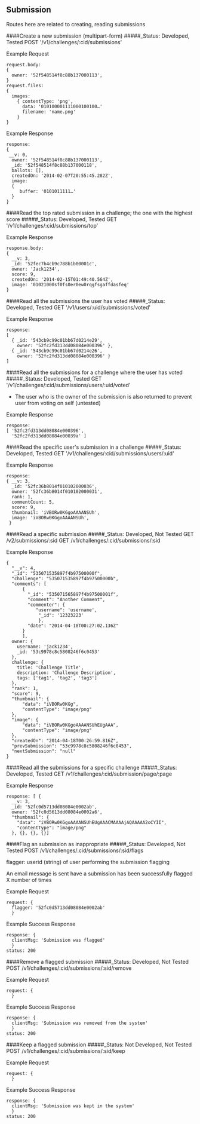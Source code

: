 
Submission
----------------------
Routes here are related to creating, reading submissions

####Create a new submission (multipart-form)
#####_Status: Developed, Tested
POST '/v1/challenges/:cid/submissions'

Example Request
```
request.body:
{ 
  owner: '52f548514f8c88b137000113',                
}
request.files:
{
  images: 
    { contentType: 'png',
      data: '010100001111000100100…'
      filename: 'name.png'
    }
}
```
Example Response
```
response:
{
 __v: 0,
  owner: '52f548514f8c88b137000113',
  _id: '52f548514f8c88b137000118',
  ballots: [],
  createdOn: '2014-02-07T20:55:45.282Z',
  image: 
  {
     buffer: '0101011111…'
  } 
}
```

####Read the top rated submission in a challenge; the one with the highest score
#####_Status: Developed, Tested
GET '/v1/challenges/:cid/submissions/top'

Example Response
```
response.body: 
{ 
  __v: 3,
  _id: '52fec7b4cb9c788b1b00001c',
  owner: 'Jack1234',
  score: 9,
  createdOn: '2014-02-15T01:49:40.564Z',
  image: '01021000sf0fs0er0ew0rqgfsgaffdasfeq'
}
```
####Read all the submissions the user has voted
#####_Status: Developed, Tested
GET '/v1/users/:uid/submissions/voted'

Example Response
```
response: 
[ 
  { _id: '543cb9c99c01bb67d0214e29',
    owner: '52fc2fd313dd08084e000396' },
  { _id: '543cb9c99c01bb67d0214e26',
    owner: '52fc2fd313dd08084e000396' } 
]
```
####Read all the submissions for a challenge where the user has voted
#####_Status: Developed, Tested
GET '/v1/challenges/:cid/submissions/users/:uid/voted'

- The user who is the owner of the submission is also returned to prevent user from voting on self (untested)

Example Response
```
response: 
[ '52fc2fd313dd08084e000396',
  '52fc2fd313dd08084e00039a' ]
```
####Read the specific user's submission in a challenge
#####_Status: Developed, Tested
GET '/v1/challenges/:cid/submissions/users/:uid'

Example Response
```
response: 
{ __v: 3,
  _id: '52fc36b8014f010102000036',
  owner: '52fc36b8014f010102000031',
  rank: 1,
  commentCount: 5,
  score: 9,
  thumbnail: 'iVBORw0KGgoAAAANSUh', 
  image: 'iVBORw0KGgoAAAANSUh', 
 }
```
####Read a specific submission
#####_Status: Developed, Not Tested
GET /v2/submissions/:sid
GET /v1/challenges/:cid/submissions/:sid

Example Response
```
{
  "__v": 4,
  "_id": "535071535897f4b97500000f",
  "challenge": "535071535897f4b97500000b",
  "comments": [
      {
        "_id": "535071565897f4b97500001f",
        "comment": "Another Comment",
        "commenter": {
           "username": 'username',
            "_id": '12323223'
            },
        "date": "2014-04-18T00:27:02.136Z"
      }
      ],
  owner: {
    username: 'jack1234',
    _id: '53c9978c8c5808246f6c0453'
  },
  challenge: {
    title: 'Challenge Title',
    description: 'Challenge Description',
    tags: ['tag1', 'tag2', 'tag3']
  },
  "rank": 1,
  "score": 9,
  "thumbnail": {
      "data": "iVBORw0KGg",
      "contentType": "image/png"
  },
  "image": {
      "data": "iVBORw0KGgoAAAANSUhEUgAAA",
      "contentType": "image/png"
  },
  "createdOn": "2014-04-18T00:26:59.816Z",
  "prevSubmission": "53c9978c8c5808246f6c0453",
  "nextSubmission": "null"
}
```
####Read all the submissions for a specific challenge
#####_Status: Developed, Tested
GET /v1/challenges/:cid/submission/page/:page

Example Response
```
response: [ {
  __v: 3,
  _id: '52fc0d5713dd08084e0002ab',
  owner: '52fc0d5613dd08084e0002a6',
  "thumbnail": {
    "data": "iVBORw0KGgoAAAANSUhEUgAAACMAAAAjAQAAAAA2oCYII",
    "contentType": "image/png"
  }, {}, {}, {}]
```

####Flag an submission as inappropriate
#####_Status: Developed, Not Tested
POST /v1/challenges/:cid/submissions/:sid/flags

flagger: userid (string) of user performing the submission flagging

An email message is sent have a submission has been successfully flagged X number of times

Example Request 
```
request: {
  flagger: '52fc0d5713dd08084e0002ab'
  }
```
Example Success Response
```
response: {
  clientMsg: 'Submission was flagged'
  }
status: 200
```

####Remove a flagged submission
#####_Status: Developed, Not Tested
POST /v1/challenges/:cid/submissions/:sid/remove

Example Request 
```
request: {
  }
```
Example Success Response
```
response: {
  clientMsg: 'Submission was removed from the system'
  }
status: 200
```

####Keep a flagged submission
#####_Status: Not Developed, Not Tested
POST /v1/challenges/:cid/submissions/:sid/keep

Example Request 
```
request: {
  }
```
Example Success Response
```
response: {
  clientMsg: 'Submission was kept in the system'
  }
status: 200
```
